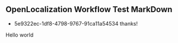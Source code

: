 ## OpenLocalization Workflow Test MarkDown
* 5e9322ec-1df8-4798-9767-91ca11a54534 
thanks!

Hello world